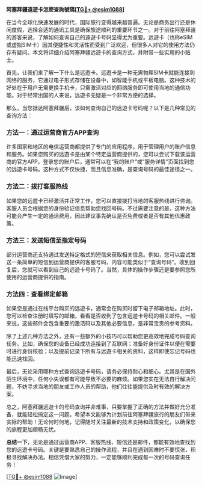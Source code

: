 **阿塞拜疆遠遊卡怎麽查詢號碼[[TG💪+ @esim1088](https://t.me/s/esim1088)]**

在当今全球化快速发展的时代，国际旅行变得越来越普遍。无论是商务出行还是休闲度假，选择合适的通讯工具是确保旅途顺利的重要环节之一。对于前往阿塞拜疆的游客来说，了解如何查询自己的遠遊卡号码显得尤为重要。远遊卡（也称eSIM或虚拟SIM卡）因其便捷性和灵活性而受到广泛欢迎，但很多人对它的使用方法仍存有疑问。本文将详细介绍阿塞拜疆远遊卡的查询方式，并附带一些实用的小贴士。

首先，让我们来了解一下什么是远遊卡。远遊卡是一种无需物理SIM卡就能连接到网络的服务，它通过电子形式存储在设备中，如智能手机或平板电脑。这种技术的好处在于用户无需更换手机卡，只需激活对应的网络服务即可使用当地的通信功能。对于经常出国的人来说，远遊卡无疑是一个非常方便的选择。

那么，当您抵达阿塞拜疆后，该如何查询自己的远遊卡号码呢？以下是几种常见的查询方法：

### 方法一：通过运营商官方APP查询

许多国家和地区的电信运营商都提供了专门的应用程序，用于管理用户的账户信息和服务。如果您购买的远遊卡是由某个特定运营商提供的，您可以尝试下载该运营商的官方APP。登录您的账户后，通常可以在“我的账户”或“服务详情”页面找到您的远遊卡号码。这种方式不仅快捷，而且信息准确，是查询号码的最佳途径之一。

### 方法二：拨打客服热线

如果您的远遊卡已经激活并正常工作，您可以直接拨打当地的客服热线进行咨询。客服人员会根据您的身份验证信息帮助您找回号码。不过需要注意的是，这种方法可能会产生一定的通话费用，因此建议事先确认是否免费或者是否有其他优惠政策。

### 方法三：发送短信至指定号码

部分运营商还支持通过发送特定格式的短信来获取相关信息。例如，您可以尝试发送一条简单的短信到运营商提供的客服号码，内容可能类似于“查询号码”。收到回复后，您就可以看到自己的远遊卡号码了。当然，具体的操作步骤还是要参照您所使用的运营商提供的指南。

### 方法四：查看绑定邮箱

如果您是通过在线平台购买的远遊卡，通常会在购买时留下电子邮箱地址。此时，您可以检查注册时填写的邮箱，看看是否收到了包含远遊卡号码的相关邮件。一般来说，这些邮件会包含重要的激活码以及其他必要信息，是非常宝贵的参考资料。

除了上述几种方法之外，还有一些额外的小技巧可以帮助您更高效地完成号码查询任务。比如，确保您的设备已经成功连接到了互联网；准备好身份证件以便在需要时进行身份核验；以及提前记录下所有与远遊卡相关的资料，这样即使忘记号码也能迅速找回。

最后，无论采用哪种方式查询远遊卡号码，请务必保持耐心和细心。尤其是在国外陌生环境中，任何小失误都有可能导致不必要的麻烦。如果您实在无法自行解决问题，不妨寻求当地的朋友或工作人员的帮助，他们往往能提供及时有效的解决方案。

总之，阿塞拜疆远遊卡的号码查询并非难事，只要掌握了正确的方法并做好充分准备，就能轻松搞定这一问题。希望本文能够为计划前往阿塞拜疆旅行的朋友们带来实际的帮助！无论何时何地，记得随时关注最新的技术支持和政策变化，以确保您的旅程更加顺畅无忧。

**总结一下**，无论是通过运营商APP、客服热线、短信还是邮件，都能有效地查找到您的远遊卡号码。关键是要熟悉自己的操作流程，并且在遇到困难时不要慌张，积极寻找解决办法。相信凭借大家的努力，一定能够顺利完成每一次的号码查询任务！

[[TG💪+ @esim1088](https://t.me/s/esim1088) ![Image](https://i.postimg.cc/4NQfJmqS/Snipaste-2025-05-13-00-14-12.png)]
